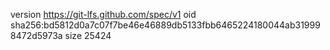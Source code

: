 version https://git-lfs.github.com/spec/v1
oid sha256:bd5812d0a7c07f7be46e46889db5133fbb6465224180044ab319998472d5973a
size 25424
